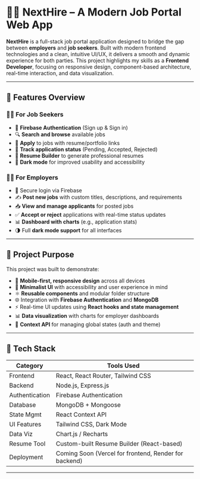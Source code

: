 # 🧑‍💼 NextHire – A Modern Job Portal Web App

**NextHire** is a full-stack job portal application designed to bridge the gap between **employers** and **job seekers**. Built with modern frontend technologies and a clean, intuitive UI/UX, it delivers a smooth and dynamic experience for both parties. This project highlights my skills as a **Frontend Developer**, focusing on responsive design, component-based architecture, real-time interaction, and data visualization.

---

## 🚀 Features Overview

### 👨‍🎓 For Job Seekers
- 🔐 **Firebase Authentication** (Sign up & Sign in)
- 🔍 **Search and browse** available jobs
- 📎 **Apply** to jobs with resume/portfolio links
- 📄 **Track application status** (Pending, Accepted, Rejected)
- 📝 **Resume Builder** to generate professional resumes
- 🌙 **Dark mode** for improved usability and accessibility

### 🧑‍💼 For Employers
- 🔐 Secure login via Firebase
- ✍️ **Post new jobs** with custom titles, descriptions, and requirements
- 📥 **View and manage applicants** for posted jobs
- ✅ **Accept or reject** applications with real-time status updates
- 📊 **Dashboard with charts** (e.g., application stats)
- 🌗 Full **dark mode support** for all interfaces

---

## 🎯 Project Purpose

This project was built to demonstrate:
- 📱 **Mobile-first, responsive design** across all devices
- 🎨 **Minimalist UI** with accessibility and user experience in mind
- ⚛️ **Reusable components** and modular folder structure
- 🌐 Integration with **Firebase Authentication** and **MongoDB**
- ⚡ Real-time UI updates using **React hooks and state management**
- 📊 **Data visualization** with charts for employer dashboards
- 🧠 **Context API** for managing global states (auth and theme)

---

## 🧰 Tech Stack

| Category      | Tools Used                              |
|---------------|------------------------------------------|
| Frontend      | React, React Router, Tailwind CSS        |
| Backend       | Node.js, Express.js                      |
| Authentication| Firebase Authentication                  |
| Database      | MongoDB + Mongoose                       |
| State Mgmt    | React Context API                        |
| UI Features   | Tailwind CSS, Dark Mode                  |
| Data Viz      | Chart.js / Recharts                      |
| Resume Tool   | Custom-built Resume Builder (React-based)|
| Deployment    | Coming Soon (Vercel for frontend, Render for backend) |

---

